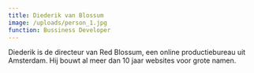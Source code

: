 ```yaml
---
title: Diederik van Blossum
image: /uploads/person_1.jpg
function: Bussiness Developer
---
```


Diederik is de directeur van Red Blossum, een online productiebureau uit Amsterdam. Hij bouwt al meer dan 10 jaar websites voor grote namen.
